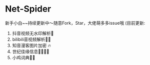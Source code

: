 # Net-Spider

新手小白~~持续更新中〜随意Fork，Star，大佬萌多多issue哦  (目前更新: 

1. 抖音视频无水印解析🎵   
2. bilibili音视频解析🐱‍👓   
3. 知音漫客图片加密 🔥  
4. 世纪佳缘信息👨‍👩‍👧‍👦  
5. 小鸡词典🐥🐥
